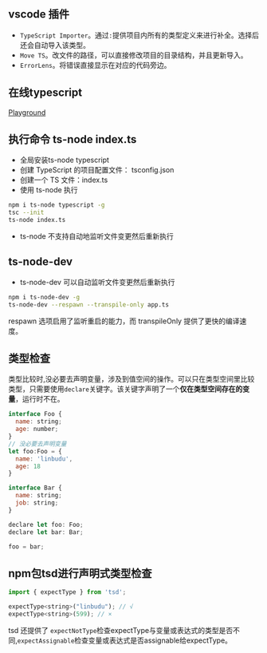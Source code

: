 ## vscode 插件

- `TypeScript Importer`。通过`:`提供项目内所有的类型定义来进行补全。选择后还会自动导入该类型。
- `Move TS`。改文件的路径，可以直接修改项目的目录结构，并且更新导入。
- `ErrorLens`。将错误直接显示在对应的代码旁边。

## 在线typescript
[Playground](https://link.juejin.cn/?target=https%3A%2F%2Fwww.typescriptlang.org%2Fzh%2Fplay)

## 执行命令 ts-node index.ts

- 全局安装ts-node typescript 
- 创建 TypeScript 的项目配置文件： tsconfig.json
- 创建一个 TS 文件：index.ts
- 使用 ts-node 执行

```bash
npm i ts-node typescript -g
tsc --init
ts-node index.ts
```

- ts-node 不支持自动地监听文件变更然后重新执行

## ts-node-dev
- ts-node-dev 可以自动监听文件变更然后重新执行

```bash
npm i ts-node-dev -g
ts-node-dev --respawn --transpile-only app.ts
```

respawn 选项启用了监听重启的能力，而 transpileOnly 提供了更快的编译速度。

## 类型检查

类型比较时,没必要去声明变量，涉及到值空间的操作。可以只在类型空间里比较类型，只需要使用`declare`关键字。该关键字声明了一个**仅在类型空间存在的变量**，运行时不在。
```js
interface Foo {
  name: string;
  age: number;
}
// 没必要去声明变量
let foo:Foo = {
  name: 'linbudu',
  age: 18
}

interface Bar {
  name: string;
  job: string;
}

declare let foo: Foo;
declare let bar: Bar;

foo = bar;
```

## npm包tsd进行声明式类型检查

```js
import { expectType } from 'tsd';

expectType<string>("linbudu"); // √
expectType<string>(599); // ×
```
tsd 还提供了 `expectNotType`检查expectType与变量或表达式的类型是否不同,`expectAssignable`检查变量或表达式是否assignable给expectType。

